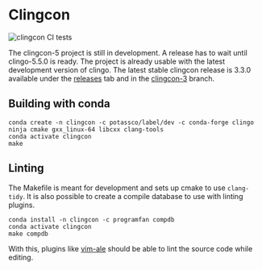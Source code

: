 # Clingcon

![clingcon CI tests](https://github.com/potassco/clingcon/workflows/tests/badge.svg)

The clingcon-5 project is still in development. A release has to wait until
clingo-5.5.0 is ready. The project is already usable with the latest
development version of clingo. The latest stable clingcon release is 3.3.0
available under the [releases][release] tab and in the [clingcon-3] branch.

## Building with conda

    conda create -n clingcon -c potassco/label/dev -c conda-forge clingo ninja cmake gxx_linux-64 libcxx clang-tools
    conda activate clingcon
    make

## Linting

The Makefile is meant for development and sets up cmake to use `clang-tidy`. It
is also possible to create a compile database to use with linting plugins.

    conda install -n clingcon -c programfan compdb
    conda activate clingcon
    make compdb

With this, plugins like [vim-ale] should be able to lint the source code while
editing.

[vim-ale]: https://github.com/dense-analysis/ale
[release]: https://github.com/potassco/clingcon/releases
[clingcon-3]: https://github.com/potassco/clingcon/tree/clingcon-3
